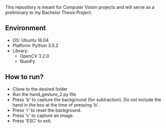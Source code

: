 This repository is meant for Computer Vision projects and will serve as a preliminary to my Bachelor Thesis Project.
## Environment
* OS: Ubuntu 16.04
* Platform: Python 3.5.2
* Library:
  * OpenCV 3.2.0
  * NumPy

## How to run?
* Clone to the desired folder
* Run the hand_gesture_2.py file
* Press 'b' to capture the background (for subtraction). Do not include the hand in the box at the time of pressing 'b'.
* Press 'r' to reset the background.
* Press 'c' to capture an image.
* Press 'ESC' to exit.
